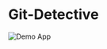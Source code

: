 # Git-Detective

![Demo App](https://res.cloudinary.com/den0awox0/image/upload/v1709806268/fbuqhuzm3ti6vw3ew583.png)